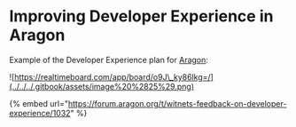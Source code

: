 # Improving Developer Experience in Aragon

Example of the Developer Experience plan for [Aragon](https://aragon.org):

![https://realtimeboard.com/app/board/o9J\_ky86lkg=/](../../../.gitbook/assets/image%20%2825%29.png)

{% embed url="https://forum.aragon.org/t/witnets-feedback-on-developer-experience/1032" %}





